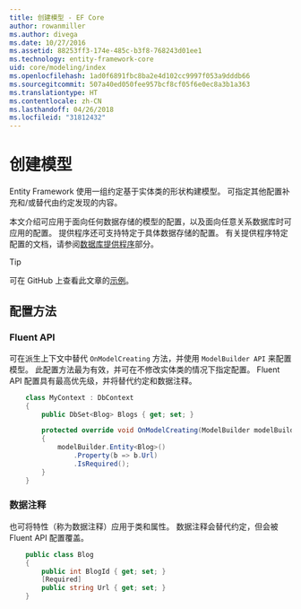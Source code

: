 ```yaml
---
title: 创建模型 - EF Core
author: rowanmiller
ms.author: divega
ms.date: 10/27/2016
ms.assetid: 88253ff3-174e-485c-b3f8-768243d01ee1
ms.technology: entity-framework-core
uid: core/modeling/index
ms.openlocfilehash: 1ad0f6891fbc8ba2e4d102cc9997f053a9dddb66
ms.sourcegitcommit: 507a40ed050fee957bcf8cf05f6e0ec8a3b1a363
ms.translationtype: HT
ms.contentlocale: zh-CN
ms.lasthandoff: 04/26/2018
ms.locfileid: "31812432"
---
```

# <a name="creating-a-model"></a>创建模型

Entity Framework 使用一组约定基于实体类的形状构建模型。 可指定其他配置补充和/或替代由约定发现的内容。

本文介绍可应用于面向任何数据存储的模型的配置，以及面向任意关系数据库时可应用的配置。 提供程序还可支持特定于具体数据存储的配置。 有关提供程序特定配置的文档，请参阅[数据库提供程序](../providers/index.md)部分。

> [!TIP]  
> 可在 GitHub 上查看此文章的[示例](https://github.com/aspnet/EntityFramework.Docs/tree/master/samples)。

## <a name="methods-of-configuration"></a>配置方法

### <a name="fluent-api"></a>Fluent API

可在派生上下文中替代 `OnModelCreating` 方法，并使用 `ModelBuilder API` 来配置模型。 此配置方法最为有效，并可在不修改实体类的情况下指定配置。 Fluent API 配置具有最高优先级，并将替代约定和数据注释。

<!-- [!code-csharp[Main](samples/core/Modeling/FluentAPI/Samples/Required.cs?range=5-15&highlight=5-10)] -->

``` csharp
    class MyContext : DbContext
    {
        public DbSet<Blog> Blogs { get; set; }

        protected override void OnModelCreating(ModelBuilder modelBuilder)
        {
            modelBuilder.Entity<Blog>()
                .Property(b => b.Url)
                .IsRequired();
        }
    }
```

### <a name="data-annotations"></a>数据注释

也可将特性（称为数据注释）应用于类和属性。 数据注释会替代约定，但会被 Fluent API 配置覆盖。

<!-- [!code-csharp[Main](samples/core/Modeling/DataAnnotations/Samples/Required.cs?range=11-16&highlight=4)] -->
``` csharp
    public class Blog
    {
        public int BlogId { get; set; }
        [Required]
        public string Url { get; set; }
    }
```
